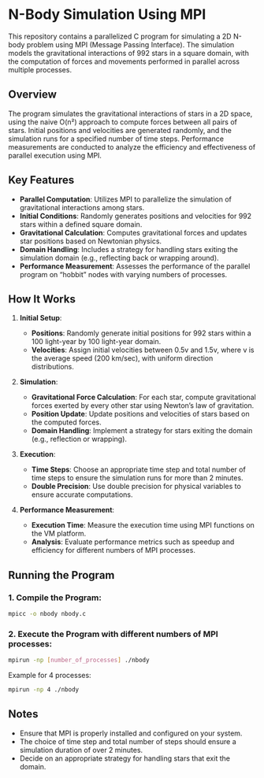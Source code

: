 # N-Body Simulation Using MPI

This repository contains a parallelized C program for simulating a 2D N-body problem using MPI (Message Passing Interface). The simulation models the gravitational interactions of 992 stars in a square domain, with the computation of forces and movements performed in parallel across multiple processes.

## Overview

The program simulates the gravitational interactions of stars in a 2D space, using the naive O(n²) approach to compute forces between all pairs of stars. Initial positions and velocities are generated randomly, and the simulation runs for a specified number of time steps. Performance measurements are conducted to analyze the efficiency and effectiveness of parallel execution using MPI.

## Key Features

- **Parallel Computation**: Utilizes MPI to parallelize the simulation of gravitational interactions among stars.
- **Initial Conditions**: Randomly generates positions and velocities for 992 stars within a defined square domain.
- **Gravitational Calculation**: Computes gravitational forces and updates star positions based on Newtonian physics.
- **Domain Handling**: Includes a strategy for handling stars exiting the simulation domain (e.g., reflecting back or wrapping around).
- **Performance Measurement**: Assesses the performance of the parallel program on “hobbit” nodes with varying numbers of processes.

## How It Works

1. **Initial Setup**:
    - **Positions**: Randomly generate initial positions for 992 stars within a 100 light-year by 100 light-year domain.
    - **Velocities**: Assign initial velocities between 0.5v and 1.5v, where v is the average speed (200 km/sec), with uniform direction distributions.

2. **Simulation**:
    - **Gravitational Force Calculation**: For each star, compute gravitational forces exerted by every other star using Newton’s law of gravitation.
    - **Position Update**: Update positions and velocities of stars based on the computed forces.
    - **Domain Handling**: Implement a strategy for stars exiting the domain (e.g., reflection or wrapping).

3. **Execution**:
    - **Time Steps**: Choose an appropriate time step and total number of time steps to ensure the simulation runs for more than 2 minutes.
    - **Double Precision**: Use double precision for physical variables to ensure accurate computations.

4. **Performance Measurement**:
    - **Execution Time**: Measure the execution time using MPI functions on the VM platform.
    - **Analysis**: Evaluate performance metrics such as speedup and efficiency for different numbers of MPI processes.

## Running the Program

### 1. Compile the Program:

```bash
mpicc -o nbody nbody.c
```

### 2. Execute the Program with different numbers of MPI processes:

```bash
mpirun -np [number_of_processes] ./nbody
```
Example for 4 processes:
```bash
mpirun -np 4 ./nbody
```

## Notes
* Ensure that MPI is properly installed and configured on your system.
* The choice of time step and total number of steps should ensure a simulation duration of over 2 minutes.
* Decide on an appropriate strategy for handling stars that exit the domain.
